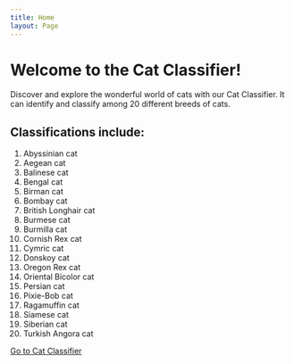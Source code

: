 ```yaml
---
title: Home
layout: Page
---
```


# Welcome to the Cat Classifier!

Discover and explore the wonderful world of cats with our Cat Classifier. It can identify and classify among 20 different breeds of cats.

## Classifications include:

1. Abyssinian cat
2. Aegean cat
3. Balinese cat
4. Bengal cat
5. Birman cat
6. Bombay cat
7. British Longhair cat
8. Burmese cat
9. Burmilla cat
10. Cornish Rex cat
11. Cymric cat
12. Donskoy cat
13. Oregon Rex cat
14. Oriental Bicolor cat
15. Persian cat
16. Pixie-Bob cat
17. Ragamuffin cat
18. Siamese cat
19. Siberian cat
20. Turkish Angora cat

[Go to Cat Classifier](catclassifier.html)
